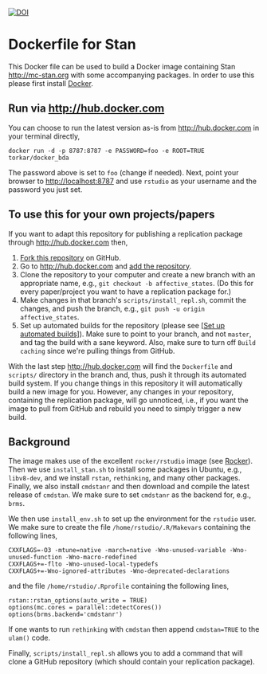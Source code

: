 [![DOI](https://zenodo.org/badge/277138015.svg)](https://zenodo.org/badge/latestdoi/277138015)

# Dockerfile for Stan

This Docker file can be used to build a Docker image containing Stan <http://mc-stan.org> with some accompanying packages. In order to use this please first install [Docker](https://docs.docker.com/get-docker/).

## Run via <http://hub.docker.com>

You can choose to run the latest version as-is from <http://hub.docker.com> in your terminal directly,

```{bash}
docker run -d -p 8787:8787 -e PASSWORD=foo -e ROOT=TRUE torkar/docker_bda
```

The password above is set to `foo` (change if needed). Next, point your browser to <http://localhost:8787> and use `rstudio` as your username and the password you just set.

## To use this for your own projects/papers

If you want to adapt this repository for publishing a replication package through <http://hub.docker.com> then,

1. [Fork this repository](https://docs.github.com/en/github/getting-started-with-github/fork-a-repo#fork-an-example-repository) on GitHub.
2. Go to <http://hub.docker.com> and [add the repository](https://docs.docker.com/docker-hub/repos/).
3. Clone the repository to your computer and create a new branch with an appropriate name, e.g., `git checkout -b affective_states`. (Do this for every paper/project you want to have a replication package for.)
4. Make changes in that branch's `scripts/install_repl.sh`, commit the changes, and push the branch, e.g., `git push -u origin affective_states`.
5. Set up automated builds for the repository (please see [[Set up automated builds]](https://docs.docker.com/docker-hub/builds/)). Make sure to point to your branch, and not `master`, and tag the build with a sane keyword. Also, make sure to turn off `Build caching` since we're pulling things from GitHub.

With the last step <http://hub.docker.com> will find the `Dockerfile` and `scripts/` directory in the branch and, thus, push it through its automated build system. If you change things in this repository it will automatically build a new image for you. However, any changes in your repository, containing the replication package, will go unnoticed, i.e., if you want the image to pull from GitHub and rebuild you need to simply trigger a new build.

## Background

The image makes use of the excellent `rocker/rstudio` image (see [Rocker](https://hub.docker.com/r/rocker/rstudio/)). Then we use `install_stan.sh` to install some packages in Ubuntu, e.g., `libv8-dev`, and we install `rstan`, `rethinking`, and many other packages. Finally, we also install `cmdstanr` and then download and compile the latest release of `cmdstan`. We make sure to set `cmdstanr` as the backend for, e.g., `brms`.

We then use `install_env.sh` to set up the environment for the `rstudio` user. We make sure to create the file `/home/rstudio/.R/Makevars` containing the following lines,

```{bash}
CXXFLAGS=-O3 -mtune=native -march=native -Wno-unused-variable -Wno-unused-function -Wno-macro-redefined
CXXFLAGS+=-flto -Wno-unused-local-typedefs
CXXFLAGS+=-Wno-ignored-attributes -Wno-deprecated-declarations
```

and the file `/home/rstudio/.Rprofile` containing the following lines,

```{bash}
rstan::rstan_options(auto_write = TRUE)
options(mc.cores = parallel::detectCores())
options(brms.backend='cmdstanr')
```

If one wants to run `rethinking` with `cmdstan` then append `cmdstan=TRUE` to the `ulam()` code.

Finally, `scripts/install_repl.sh` allows you to add a command that will clone a GitHub repository (which should contain your replication package).

